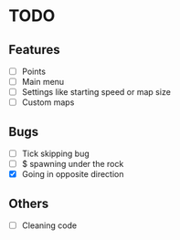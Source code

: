 # TODO

## Features

- [ ] Points
- [ ] Main menu
- [ ] Settings like starting speed or map size
- [ ] Custom maps

## Bugs

- [ ] Tick skipping bug
- [ ] $ spawning under the rock
- [x] Going in opposite direction

## Others

- [ ] Cleaning code